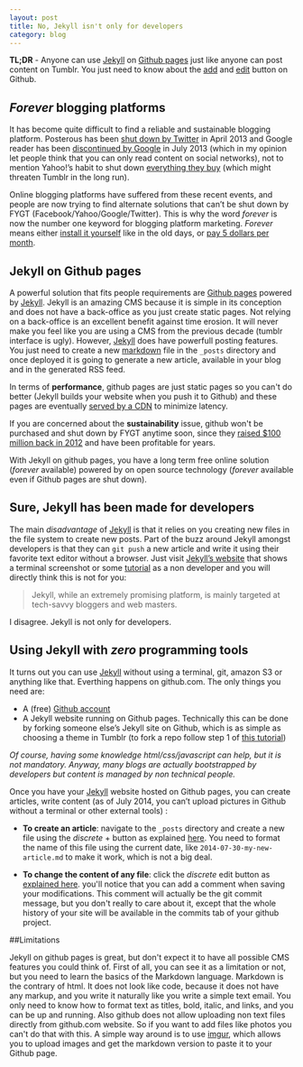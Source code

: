 ```yaml
---
layout: post
title: No, Jekyll isn't only for developers
category: blog
---
```

**TL;DR** -  Anyone can use [Jekyll](http://jekyllrb.com/) on [Github pages](https://pages.github.com/) just like anyone can post content on Tumblr. You just need to know about the [add](https://help.github.com/articles/creating-new-files) and [edit](https://help.github.com/articles/editing-files-in-your-repository) button on Github.

## _Forever_ blogging platforms

It has become quite difficult to find a reliable and sustainable blogging platform. Posterous has been [shut down by Twitter](http://www.posterous.com/) in April 2013 and Google reader has been [discontinued by Google](http://www.google.com/reader/about/) in July 2013 (which in my opinion let people think that you can only read content on social networks), not to mention Yahoo!’s habit to shut down [everything they buy](http://bgr.com/2014/03/07/yahoo-shutting-down-startups/) (which might threaten Tumblr in the long run). 

Online blogging platforms have suffered from these recent events, and people are now trying to find alternate solutions that can’t be shut down by FYGT (Facebook/Yahoo/Google/Twitter). This is why the word _forever_ is now the number one keyword for blogging platform marketing. _Forever_ means either [install it yourself](https://ghost.org/pricing/) like in the old days, or [pay 5 dollars per month](https://posthaven.com/). 

## Jekyll on Github pages

A powerful solution that fits people requirements are [Github pages](https://pages.github.com/) powered by [Jekyll](http://jekyllrb.com/). Jekyll is an amazing CMS because it is simple in its conception and does not have a back-office as you just create static pages. Not relying on a back-office is an excellent benefit against time erosion. It will never make you feel like you are using a CMS from the previous decade (tumblr interface is ugly). However, [Jekyll](http://jekyllrb.com/) does have powerfull posting features. You just need to create a new [markdown](http://daringfireball.net/projects/markdown/) file in the `_posts` directory and once deployed it is going to generate a new article, available in your blog and in the generated RSS feed.

In terms of **performance**, github pages are just static pages so you can't do better (Jekyll builds your website when you push it to Github) and these pages are eventually [served by a CDN](https://github.com/blog/1715-faster-more-awesome-github-pages) to minimize latency.

If you are concerned about the **sustainability** issue, github won't be purchased and shut down by FYGT anytime soon, since they [raised $100 million back in 2012](http://peter.a16z.com/2012/07/09/software-eats-software-development/) and have been profitable for years.

With Jekyll on github pages, you have a long term free online solution (*forever* available) powered by on open source technology (*forever* available even if Github pages are shut down).

## Sure, Jekyll has been made for developers

The main _disadvantage_ of [Jekyll](http://jekyllrb.com/) is that it relies on you creating new files in the file system to create new posts. Part of the buzz around Jekyll amongst developers is that they can `git push` a new article and write it using their favorite text editor without a browser. Just visit [Jekyll’s website](http://jekyllrb.com/) that shows a terminal screenshot or some [tutorial](http://learn.andrewmunsell.com/learn/jekyll-by-example/introduction) as a non developer and you will directly think this is not for you:

>Jekyll, while an extremely promising platform, is mainly targeted at tech-savvy bloggers and web masters.

I disagree. Jekyll is not only for developers.

## Using Jekyll with _zero_ programming tools

It turns out you can use [Jekyll](http://jekyllrb.com/) without using a terminal, git, amazon S3 or anything like that. Everthing happens on github.com. The only things you need are:

- A (free) [Github account](https://github.com/join)
- A Jekyll website running on Github pages. Technically this can be done by forking someone else’s Jekyll site on Github, which is as simple as choosing a theme in Tumblr (to fork a repo follow step 1 of [this tutorial](https://help.github.com/articles/fork-a-repo))

*Of course, having some knowledge html/css/javascript can help, but it is not mandatory. Anyway, many blogs are actually bootstrapped by developers but content is managed by non technical people.*

Once you have your [Jekyll](http://jekyllrb.com/) website hosted on Github pages, you can create articles, write content (as of July 2014, you can’t upload pictures in Github without a terminal or other external tools) : 

-   **To create an article**: navigate to the `_posts` directory and create a new file using the *discrete* + button as explained [here](https://github.com/blog/1327-creating-files-on-github).
You need to format the name of this file using the current date, like `2014-07-30-my-new-article.md` to make it work, which is not a big deal. 

- **To change the content of any file**: click the *discrete* edit button as [explained here](https://help.github.com/articles/editing-files-in-your-repository). you'll notice that you can add a comment when saving your modifications. This comment will actually be the git commit message, but you don't really to care about it, except that the whole history of your site will be available in the commits tab of your github project.

##Limitations

Jekyll on github pages is great, but don't expect it to have all possible CMS features you could think of. First of all, you can see it as a limitation or not, but you need to learn the basics of the Markdown language. Markdown is the contrary of html. It does not look like code, because it does not have any markup, and you write it naturally like you write a simple text email. You only need to know how to format text as titles, bold, italic, and links, and you can be up and running. 
Also github does not allow uploading non text files directly from github.com website. So if you want to add files like photos you can't do that with this. A simple way around is to use [imgur](http://imgur.com/), which allows you to upload images and get the markdown version to paste it to your Github page. 


